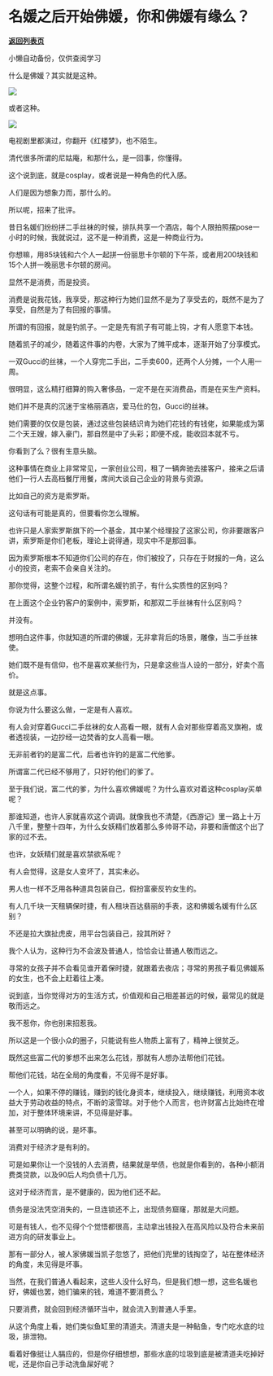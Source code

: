 # 名媛之后开始佛媛，你和佛媛有缘么？

[**返回列表页**](/gzh/记忆承载3)

小懒自动备份，仅供查阅学习

什么是佛媛？其实就是这种。  

![](https://mmbiz.qpic.cn/mmbiz_png/aYCQDPqZ8kyCzVymibJClvr9RYFTVzH0QNc4QhbdVT6GdbC72MroO8OricsmF6MA7M86nWefWOswhz6ibzaEJBZQA/640?wx_fmt=png)

  

或者这种。

  

![](https://mmbiz.qpic.cn/mmbiz_png/aYCQDPqZ8kyCzVymibJClvr9RYFTVzH0QboOVtUlAGN4XPiaALsToHUqhX53qoUiamMkA0GHeGcyaPPc7ibYtaAynQ/640?wx_fmt=png)

  

电视剧里都演过，你翻开《红楼梦》，也不陌生。

  

清代很多所谓的尼姑庵，和那什么，是一回事，你懂得。  

  

这个说到底，就是cosplay，或者说是一种角色的代入感。

  

人们是因为想象力而，那什么的。  

  

所以呢，招来了批评。  

  

昔日名媛们纷纷拼二手丝袜的时候，排队共享一个酒店，每个人限拍照摆pose一小时的时候，我就说过，这不是一种消费，这是一种商业行为。

  

你想嘛，用85块钱和六个人一起拼一份丽思卡尔顿的下午茶，或者用200块钱和15个人拼一晚丽思卡尔顿的房间。

  

显然不是消费，而是投资。

  

消费是说我花钱，我享受，那这种行为她们显然不是为了享受去的，既然不是为了享受，自然是为了有回报的事情。  

  

所谓的有回报，就是钓凯子。一定是先有凯子有可能上钩，才有人愿意下本钱。

  

随着凯子的减少，随着这件事的内卷，大家为了摊平成本，逐渐开始了分享模式。

  

一双Gucci的丝袜，一个人穿完二手出，二手卖600，还两个人分摊，一个人用一周。

  

很明显，这么精打细算的购入奢侈品，一定不是在买消费品，而是在买生产资料。  

  

她们并不是真的沉迷于宝格丽酒店，爱马仕的包，Gucci的丝袜。  

  

她们需要的仅仅是包装，通过这些包装结识肯为她们花钱的有钱佬，如果能成为第二个天王嫂，嫁入豪门，那自然是中了头彩；即便不成，能收回本就不亏。

  

你看到了么？很有生意头脑。  

  

这种事情在商业上非常常见，一家创业公司，租了一辆奔驰去接客户，接来之后请他们一行人去高档餐厅用餐，席间大谈自己企业的背景与资源。

  

比如自己的资方是索罗斯。

  

这句话有可能是真的，但要看你怎么理解。

  

也许只是人家索罗斯旗下的一个基金，其中某个经理投了这家公司，你非要跟客户讲，索罗斯是你们老板，理论上说得通，现实中不是那回事。

  

因为索罗斯根本不知道你们公司的存在，你们被投了，只存在于财报的一角，这么小的投资，老索不会亲自关注的。

  

那你觉得，这整个过程，和所谓名媛钓凯子，有什么实质性的区别吗？

  

在上面这个企业钓客户的案例中，索罗斯，和那双二手丝袜有什么区别吗？

  

并没有。

  

想明白这件事，你就知道的所谓的佛媛，无非拿背后的场景，雕像，当二手丝袜使。

  

她们既不是有信仰，也不是喜欢某些行为，只是拿这些当人设的一部分，好卖个高价。

  

就是这点事。

  

你说为什么要这么做，一定是有人喜欢。  

  

有人会对穿着Gucci二手丝袜的女人高看一眼，就有人会对那些穿着高叉旗袍，或者透视装，一边抄经一边焚香的女人高看一眼。

  

无非前者钓的是富二代，后者也许钓的是富二代他爹。

  

所谓富二代已经不够用了，只好钓他们的爹了。

  

至于我们说，富二代的爹，为什么喜欢佛媛呢？为什么喜欢对着这种cosplay买单呢？

  

那谁知道，也许人家就喜欢这个调调。就像我也不清楚，《西游记》里一路上十万八千里，整整十四年，为什么女妖精们放着那么多帅哥不动，非要和唐僧这个出了家的过不去。

  

也许，女妖精们就是喜欢禁欲系呢？  

  

有人会觉得，这是女人变坏了，其实未必。

  

男人也一样不乏用各种道具包装自己，假扮富豪反钓女生的。  

  

有人几千块一天租辆保时捷，有人租块百达翡丽的手表，这和佛媛名媛有什么区别？

  

不还是拉大旗扯虎皮，用平台包装自己，投其所好？

  

我个人认为，这种行为不会波及普通人，恰恰会让普通人敬而远之。  

  

寻常的女孩子并不会看见谁开着保时捷，就跟着去夜店；寻常的男孩子看见佛媛系的女生，也不会上赶着往上凑。  

  

说到底，当你觉得对方的生活方式，价值观和自己相差甚远的时候，最常见的就是敬而远之。  

  

我不惹你，你也别来招惹我。

  

所以这是一个很小众的圈子，只能说有些人物质上富有了，精神上很贫乏。

  

既然这些富二代的爹想不出来怎么花钱，那就有人想办法帮他们花钱。  

  

帮他们花钱，站在全局的角度看，不见得不是好事。

  

一个人，如果不停的赚钱，赚到的钱化身资本，继续投入，继续赚钱，利用资本收益大于劳动收益的特点，不断的滚雪球。对于他个人而言，也许财富占比始终在增加，对于整体环境来讲，不见得是好事。

  

甚至可以明确的说，是坏事。  

  

消费对于经济才是有利的。

  

可是如果你让一个没钱的人去消费，结果就是举债，也就是你看到的，各种小额消费类贷款，以及90后人均负债十几万。

  

这对于经济而言，是不健康的，因为他们还不起。

  

债务是没法凭空消失的，一旦连锁还不上，出现债务窟窿，那就是大问题。

  

可是有钱人，也不见得个个觉悟都很高，主动拿出钱投入在高风险以及符合未来前进方向的研发事业上。  

  

那有一部分人，被人家佛媛当凯子忽悠了，把他们兜里的钱掏空了，站在整体经济的角度，未见得是坏事。

  

当然，在我们普通人看起来，这些人没什么好鸟，但是我们想一想，这些名媛也好，佛媛也罢，她们骗来的钱，难道不要消费么？

  

只要消费，就会回到经济循环当中，就会流入到普通人手里。

  

从这个角度上看，她们类似鱼缸里的清道夫。清道夫是一种鲇鱼，专门吃水底的垃圾，排泄物。

  

看着好像挺让人膈应的，但是你仔细想想，那些水底的垃圾到底是被清道夫吃掉好呢，还是你自己手动洗鱼屎好呢？

